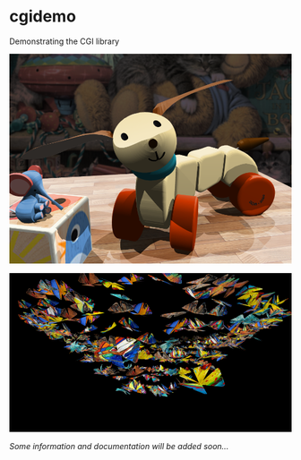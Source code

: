 # cgidemo
Demonstrating the CGI library

![demo picture](https://github.com/jandebr/cgidemo/blob/master/screenshots/Toys.png)

![demo picture](https://github.com/jandebr/cgidemo/blob/master/screenshots/Butterflies-modern-art_smaller.png)

_Some information and documentation will be added soon..._
